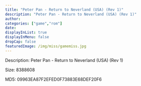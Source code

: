 ```yaml
---
title: "Peter Pan - Return to Neverland (USA) (Rev 1)"
description: "Peter Pan - Return to Neverland (USA) (Rev 1)"
author: 
categories: ["game","rom"]
date: 
displayInList: true
displayInMenu: false
dropCap: false
featuredImage: /img/miss/gamemiss.jpg
---
```


Description: Peter Pan - Return to Neverland (USA) (Rev 1)

Size: 8388608

MD5: 09963EA87F2EFED0F73883E68DEF20F6

